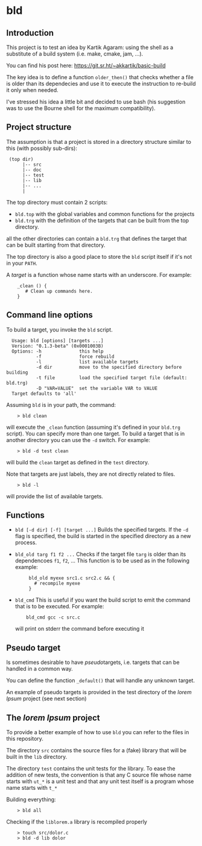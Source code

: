 # bld

## Introduction
This project is to test an idea by Kartik Agaram: using the shell as a substitute of a build system (i.e. make, cmake, jam, ...).

You can find his post here: https://git.sr.ht/~akkartik/basic-build

The key idea is to define a function `older_then()` that checks whether a file is older than its dependecies and use it to execute the instruction to re-build it only when needed.

I've stressed his idea a little bit and decided to use bash (his suggestion was to use the Bourne shell for the maximum compatibility).

## Project structure
The assumption is that a project is stored in a directory structure similar to this (with possibly sub-dirs):

     (top dir)
          |-- src
          |-- doc
          |-- test
          |-- lib
          |-- ...
          |
      
The top directory must contain 2 scripts:

  - `bld.top` with the global variables and common functions for the projects
  - `bld.trg` with the definition of the targets that can be built from the top directory.
   
all the other directories can contain a `bld.trg` that defines the target that can be built starting from that directory.

The top directory is also a good place to store the `bld` script itself if it's not in your `PATH`.

A *target* is a function whose name starts with an underscore. For example:
```
    _clean () {
       # Clean up commands here.
    }
```
    
## Command line options
To build a target, you invoke the `bld` script.

```
  Usage: bld [options] [targets ...]
  Version: "0.1.3-beta" (0x0001003B)
  Options: -h              this help
           -f              force rebuild
           -l              list available targets
           -d dir          move to the specified directory before building
           -t file         load the specified target file (default: bld.trg)
           -D "VAR=VALUE"  set the variable VAR to VALUE
  Target defaults to 'all'
```

 Assuming `bld` is in your path, the command:

```
    > bld clean
```

will execute the `_clean` function (assuming it's defined in your `bld.trg` script). You can specify more than one target.
To build a target that is in another directory you can use the `-d` switch. For example:

```
    > bld -d test clean
```

will build the `clean` target as defined in the `test` directory.

Note that targets are just labels, they are not directly related to files.

```
    > bld -l
```
will provide the list of available targets.

## Functions

 - `bld [-d dir] [-f] [target ...]`
   Builds the specified targets.
   If the `-d` flag is specified, the build is started in the specified directory
   as a new process.
       
 - `bld_old targ f1 f2 ...`
    Checks if the target file `targ` is older than its dependencoes `f1`, `f2`, ...
    This function is to be used as in the following example:
       
            bld_old myexe src1.c src2.c && {
              # recompile myexe
            }
    
 - `bld_cmd`
   This is useful if you want the build script to emit the command that is to be executed.
   For example:
      
           bld_cmd gcc -c src.c
           
   will print on stderr the command before executing it
    
## Pseudo target
Is sometimes desirable to have *pseudo*targets, i.e. targets that can be handled in a common way.

You can define the function `_default()` that will handle any unknown target.

An example of pseudo targets is provided in the test directory of the *lorem Ipsum* project (see next section)


## The *lorem Ipsum* project

To provide a better example of how to use `bld` you can refer to the files in this repository.

The directory `src` contains the source files for a (fake) library that will be built in the `lib` directory.

The directory `test` contains the unit tests for the library. To ease the addition of new tests, the convention is that any C source file whose name starts with `ut_*` is a unit test and that any unit test itself is a program whose name starts with `t_*`

Building everything:

        > bld all
        
Checking if the `liblorem.a` library is recompiled properly

        > touch src/dolor.c
        > bld -d lib dolor
        
 

